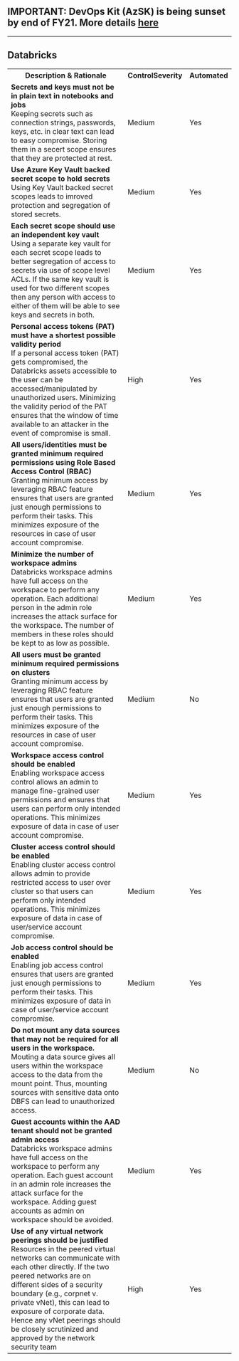 ## IMPORTANT: DevOps Kit (AzSK) is being sunset by end of FY21. More details [here](/ReleaseNotes/AzSKSunsetNotice.md)
----------------------------------------------

<html>
<head>

</head><body>
<H2>Databricks</H2><table><tr><th>Description & Rationale</th><th>ControlSeverity</th><th>Automated</th></tr><tr><td><b>Secrets and keys must not be in plain text in notebooks and jobs</b><br/>Keeping secrets such as connection strings, passwords, keys, etc. in clear text can lead to easy compromise. Storing them in a secert scope ensures that they are protected at rest.</td><td>Medium</td><td>Yes</td></tr><tr><td><b>Use Azure Key Vault backed secret scope to hold secrets</b><br/>Using Key Vault backed secret scopes leads to imroved protection and segregation of stored secrets.</td><td>Medium</td><td>Yes</td></tr><tr><td><b>Each secret scope should use an independent key vault</b><br/>Using a separate key vault for each secret scope leads to better segregation of access to secrets via use of scope level ACLs. If the same key vault is used for two different scopes then any person with access to either of them will be able to see keys and secrets in both. </td><td>Medium</td><td>Yes</td></tr><tr><td><b>Personal access tokens (PAT) must have a shortest possible validity period</b><br/>If a personal access token (PAT) gets compromised, the Databricks assets accessible to the user can be accessed/manipulated by unauthorized users. Minimizing the validity period of the PAT ensures that the window of time available to an attacker in the event of compromise is small.</td><td>High</td><td>Yes</td></tr><tr><td><b>All users/identities must be granted minimum required permissions using Role Based Access Control (RBAC)</b><br/>Granting minimum access by leveraging RBAC feature ensures that users are granted just enough permissions to perform their tasks. This minimizes exposure of the resources in case of user account compromise.</td><td>Medium</td><td>Yes</td></tr><tr><td><b>Minimize the number of workspace admins</b><br/>Databricks workspace admins have full access on the workspace to perform any operation. Each additional person in the admin role increases the attack surface for the workspace. The number of members in these roles should be kept to as low as possible.</td><td>Medium</td><td>Yes</td></tr><tr><td><b>All users must be granted minimum required permissions on clusters</b><br/>Granting minimum access by leveraging RBAC feature ensures that users are granted just enough permissions to perform their tasks. This minimizes exposure of the resources in case of user account compromise.</td><td>Medium</td><td>No</td></tr><tr><td><b>Workspace access control should be enabled</b><br/>Enabling workspace access control allows an admin to manage fine-grained user permissions and ensures that users can perform only intended operations. This minimizes exposure of data in case of user account compromise.</td><td>Medium</td><td>Yes</td></tr><tr><td><b>Cluster access control should be enabled</b><br/>Enabling cluster access control allows admin to provide restricted access to user over cluster so that users can perform only intended operations. This minimizes exposure of data in case of user/service account compromise.</td><td>Medium</td><td>Yes</td></tr><tr><td><b>Job access control should be enabled</b><br/>Enabling job access control ensures that users are granted just enough permissions to perform their tasks. This minimizes exposure of data in case of user/service account compromise.</td><td>Medium</td><td>Yes</td></tr><tr><td><b>Do not mount any data sources that may not be required for all users in the workspace.</b><br/>Mouting a data source gives all users within the workspace access to the data from the mount point. Thus, mounting sources with sensitive data onto DBFS can lead to unauthorized access.</td><td>Medium</td><td>No</td></tr><tr><td><b>Guest accounts within the AAD tenant should not be granted admin access</b><br/>Databricks workspace admins have full access on the workspace to perform any operation. Each guest account in an admin role increases the attack surface for the workspace. Adding guest accounts as admin on workspace should be avoided.</td><td>Medium</td><td>Yes</td></tr><tr><td><b>Use of any virtual network peerings should be justified</b><br/>Resources in the peered virtual networks can communicate with each other directly. If the two peered networks are on different sides of a security boundary (e.g., corpnet v. private vNet), this can lead to exposure of corporate data. Hence any vNet peerings should be closely scrutinized and approved by the network security team</td><td>High</td><td>Yes</td></tr></table>
<table>
</table>
</body></html>

